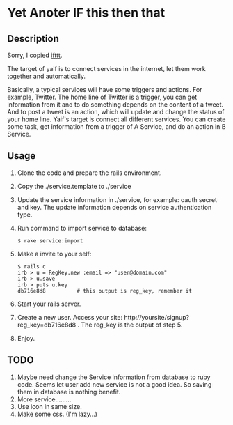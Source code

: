 Yet Anoter IF this then that
============================

Description
-----------

Sorry, I copied [ifttt](http://www.ifttt.com).

The target of yaif is to connect services in the internet, let them work together and automatically.

Basically, a typical services will have some triggers and actions. For example, Twitter. The home line of Twitter is a trigger, you can get information from it and to do something depends on the content of a tweet. And to post a tweet is an action, which will update and change the status of your home line. Yaif's target is connect all different services. You can create some task, get information from a trigger of A Service, and do an action in B Service.

Usage
-----

1.  Clone the code and prepare the rails environment.
2.  Copy the ./service.template to ./service
3.  Update the service information in ./service, for example: oauth secret and key. The update information depends on service authentication type.
4.  Run command to import service to database:

        $ rake service:import

5.  Make a invite to your self:

        $ rails c
        irb > u = RegKey.new :email => "user@domain.com"
        irb > u.save
        irb > puts u.key
        db716e8d8          # this output is reg_key, remember it

6.  Start your rails server.
7.  Create a new user. Access your site: http://yoursite/signup?reg\_key=db716e8d8 . The reg\_key is the output of step 5.
8.  Enjoy.

TODO
----

1. Maybe need change the Service information from database to ruby code. Seems let user add new service is not a good idea. So saving them in database is nothing benefit.
2. More service………
3. Use icon in same size.
4. Make some css. (I'm lazy…)

